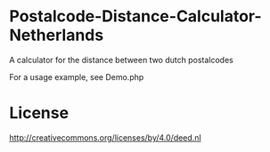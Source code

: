 Postalcode-Distance-Calculator-Netherlands
==========================================

A calculator for the distance between two dutch postalcodes

For a usage example, see Demo.php

License
==========================================
http://creativecommons.org/licenses/by/4.0/deed.nl
